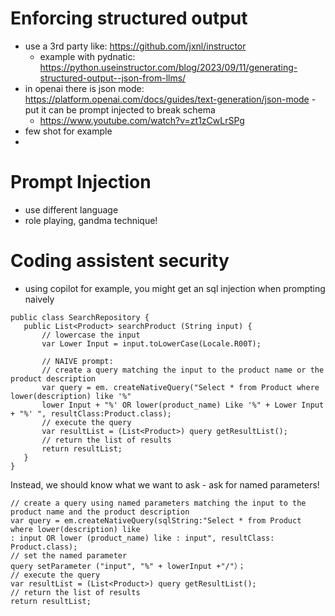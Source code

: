 # Enforcing structured output
* use a 3rd party like: https://github.com/jxnl/instructor
  * example with pydnatic: https://python.useinstructor.com/blog/2023/09/11/generating-structured-output--json-from-llms/
* in openai there is json mode: https://platform.openai.com/docs/guides/text-generation/json-mode - put it can be prompt injected to break schema
  * https://www.youtube.com/watch?v=zt1zCwLrSPg
* few shot for example
* 

# Prompt Injection
  * use different language
  * role playing, gandma technique!

# Coding assistent security
* using copilot for example, you might get an sql injection when prompting naively
```
public class SearchRepository {
   public List<Product> searchProduct (String input) {
       // lowercase the input
       var Lower Input = input.toLowerCase(Locale.R00T);

       // NAIVE prompt:
       // create a query matching the input to the product name or the product description
       var query = em. createNativeQuery("Select * from Product where lower(description) like '%"
       lower Input + "%' OR lower(product_name) Like '%" + Lower Input + "%' ", resultClass:Product.class);  
       // execute the query
       var resultList = (List<Product>) query getResultList();
       // return the list of results
       return resultList;
   }
}
```

Instead, we should know what we want to ask - ask for named parameters!
```
// create a query using named parameters matching the input to the product name and the product description
var query = em.createNativeQuery(sqlString:"Select * from Product where lower(description) like
: input OR lower (product_name) like : input", resultClass: Product.class);
// set the named parameter
query setParameter ("input", "%" + lowerInput +"/"）；
// execute the query
var resultList = (List<Product>) query getResultList();
// return the list of results
return resultList;
```




